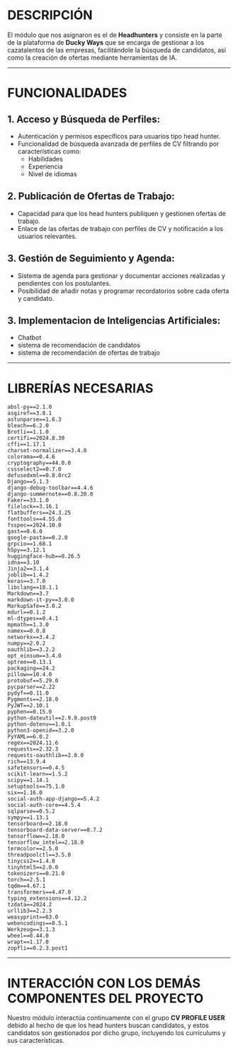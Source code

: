 
# DESCRIPCIÓN

El módulo que nos asignaron es el de **Headhunters** y consiste en la parte de la plataforma de **Ducky Ways** que se encarga de gestionar a los cazatalentos de las empresas, facilitándole la búsqueda de candidatos, así como la creación de ofertas mediante herramientas de IA.

---

# FUNCIONALIDADES

## 1. Acceso y Búsqueda de Perfiles:
- Autenticación y permisos específicos para usuarios tipo head hunter.
- Funcionalidad de búsqueda avanzada de perfiles de CV filtrando por características como:
  - Habilidades
  - Experiencia
  - Nivel de idiomas

## 2. Publicación de Ofertas de Trabajo:
- Capacidad para que los head hunters publiquen y gestionen ofertas de trabajo.
- Enlace de las ofertas de trabajo con perfiles de CV y notificación a los usuarios relevantes.

## 3. Gestión de Seguimiento y Agenda:
- Sistema de agenda para gestionar y documentar acciones realizadas y pendientes con los postulantes.
- Posibilidad de añadir notas y programar recordatorios sobre cada oferta y candidato.

## 3. Implementacion de Inteligencias Artificiales:
- Chatbot
- sistema de recomendación de candidatos
- sistema de recomendación de ofertas de trabajo
---

# LIBRERÍAS NECESARIAS

```
absl-py==2.1.0
asgiref==3.8.1
astunparse==1.6.3
bleach==6.2.0
Brotli==1.1.0
certifi==2024.8.30
cffi==1.17.1
charset-normalizer==3.4.0
colorama==0.4.6
cryptography==44.0.0
cssselect2==0.7.0
defusedxml==0.8.0rc2
Django==5.1.3
django-debug-toolbar==4.4.6
django-summernote==0.8.20.0
Faker==33.1.0
filelock==3.16.1
flatbuffers==24.3.25
fonttools==4.55.0
fsspec==2024.10.0
gast==0.6.0
google-pasta==0.2.0
grpcio==1.68.1
h5py==3.12.1
huggingface-hub==0.26.5
idna==3.10
Jinja2==3.1.4
joblib==1.4.2
keras==3.7.0
libclang==18.1.1
Markdown==3.7
markdown-it-py==3.0.0
MarkupSafe==3.0.2
mdurl==0.1.2
ml-dtypes==0.4.1
mpmath==1.3.0
namex==0.0.8
networkx==3.4.2
numpy==2.0.2
oauthlib==3.2.2
opt_einsum==3.4.0
optree==0.13.1
packaging==24.2
pillow==10.4.0
protobuf==5.29.0
pycparser==2.22
pydyf==0.11.0
Pygments==2.18.0
PyJWT==2.10.1
pyphen==0.15.0
python-dateutil==2.9.0.post0
python-dotenv==1.0.1
python3-openid==3.2.0
PyYAML==6.0.2
regex==2024.11.6
requests==2.32.3
requests-oauthlib==2.0.0
rich==13.9.4
safetensors==0.4.5
scikit-learn==1.5.2
scipy==1.14.1
setuptools==75.1.0
six==1.16.0
social-auth-app-django==5.4.2
social-auth-core==4.5.4
sqlparse==0.5.2
sympy==1.13.1
tensorboard==2.18.0
tensorboard-data-server==0.7.2
tensorflow==2.18.0
tensorflow_intel==2.18.0
termcolor==2.5.0
threadpoolctl==3.5.0
tinycss2==1.4.0
tinyhtml5==2.0.0
tokenizers==0.21.0
torch==2.5.1
tqdm==4.67.1
transformers==4.47.0
typing_extensions==4.12.2
tzdata==2024.2
urllib3==2.2.3
weasyprint==63.0
webencodings==0.5.1
Werkzeug==3.1.3
wheel==0.44.0
wrapt==1.17.0
zopfli==0.2.3.post1
```

---

# INTERACCIÓN CON LOS DEMÁS COMPONENTES DEL PROYECTO

Nuestro módulo interactúa continuamente con el grupo **CV PROFILE USER** debido al hecho de que los head hunters buscan candidatos, y estos candidatos son gestionados por dicho grupo, incluyendo los currículums y sus características.  

